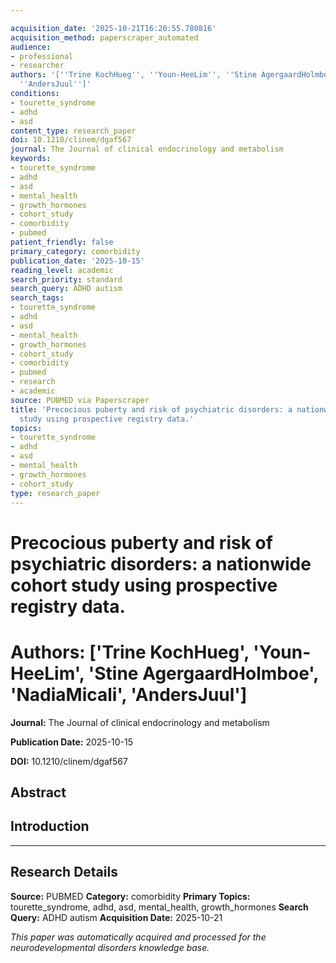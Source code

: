 ```yaml
---

acquisition_date: '2025-10-21T16:20:55.780816'
acquisition_method: paperscraper_automated
audience:
- professional
- researcher
authors: '[''Trine KochHueg'', ''Youn-HeeLim'', ''Stine AgergaardHolmboe'', ''NadiaMicali'',
  ''AndersJuul'']'
conditions:
- tourette_syndrome
- adhd
- asd
content_type: research_paper
doi: 10.1210/clinem/dgaf567
journal: The Journal of clinical endocrinology and metabolism
keywords:
- tourette_syndrome
- adhd
- asd
- mental_health
- growth_hormones
- cohort_study
- comorbidity
- pubmed
patient_friendly: false
primary_category: comorbidity
publication_date: '2025-10-15'
reading_level: academic
search_priority: standard
search_query: ADHD autism
search_tags:
- tourette_syndrome
- adhd
- asd
- mental_health
- growth_hormones
- cohort_study
- comorbidity
- pubmed
- research
- academic
source: PUBMED via Paperscraper
title: 'Precocious puberty and risk of psychiatric disorders: a nationwide cohort
  study using prospective registry data.'
topics:
- tourette_syndrome
- adhd
- asd
- mental_health
- growth_hormones
- cohort_study
type: research_paper
---
```




# Precocious puberty and risk of psychiatric disorders: a nationwide cohort study using prospective registry data.

# **Authors:** ['Trine KochHueg', 'Youn-HeeLim', 'Stine AgergaardHolmboe', 'NadiaMicali', 'AndersJuul']

**Journal:** The Journal of clinical endocrinology and metabolism

**Publication Date:** 2025-10-15

**DOI:** 10.1210/clinem/dgaf567

## Abstract

## Introduction

---

## Research Details

**Source:** PUBMED
**Category:** comorbidity
**Primary Topics:** tourette_syndrome, adhd, asd, mental_health, growth_hormones
**Search Query:** ADHD autism
**Acquisition Date:** 2025-10-21

*This paper was automatically acquired and processed for the neurodevelopmental disorders knowledge base.*
